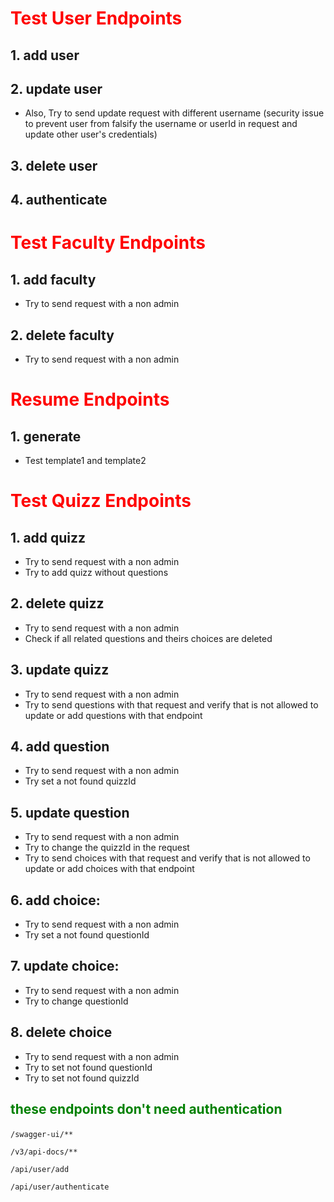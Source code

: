 # <p style="color: red;">Test User Endpoints</p>

## 1. add user
## 2. update user
- Also, Try to send update request with different username (security issue to prevent user from falsify the username or userId in request and update other user's credentials)
## 3. delete user
## 4. authenticate

# <p style="color: red;">Test Faculty Endpoints</p>

## 1. add faculty
- Try to send request with a non admin
## 2. delete faculty
- Try to send request with a non admin

# <p style="color: red;">Resume Endpoints</p>
## 1. generate
- Test template1 and template2

# <p style="color: red;">Test Quizz Endpoints</p>

## 1. add quizz
- Try to send request with a non admin
- Try to add quizz without questions

## 2. delete quizz
- Try to send request with a non admin
- Check if all related questions and theirs choices are deleted

## 3. update quizz
- Try to send request with a non admin
- Try to send questions with that request and verify that is not allowed to update or add questions with that endpoint

## 4. add question
- Try to send request with a non admin
- Try set a not found quizzId

## 5. update question
- Try to send request with a non admin
- Try to change the quizzId in the request
- Try to send choices with that request and verify that is not allowed to update or add choices with that endpoint

## 6. add choice:
- Try to send request with a non admin
- Try set a not found questionId

## 7. update choice:
- Try to send request with a non admin
- Try to change questionId

## 8. delete choice
- Try to send request with a non admin
- Try to set not found questionId
- Try to set not found quizzId


## <p style="color: green;">these endpoints don't need authentication</p>
``
/swagger-ui/**
``

``
/v3/api-docs/**
``

``
/api/user/add
``

``
/api/user/authenticate
``